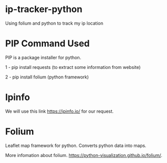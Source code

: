 # ip-tracker-python
Using folium and python to track my ip location

# PIP Command Used

PIP is a package installer for python.

1 - pip install requests (to extract some information from website)

2 - pip install folium (python framework)

# Ipinfo

We will use this link https://ipinfo.io/ for our request.

# Folium

Leaflet map framework for python. Converts python data into maps.

More infomation about folium. https://python-visualization.github.io/folium/.

